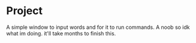 # Project
A simple window to input words and for it to run commands.
A noob so idk what im doing. it'll take months to finish this.
